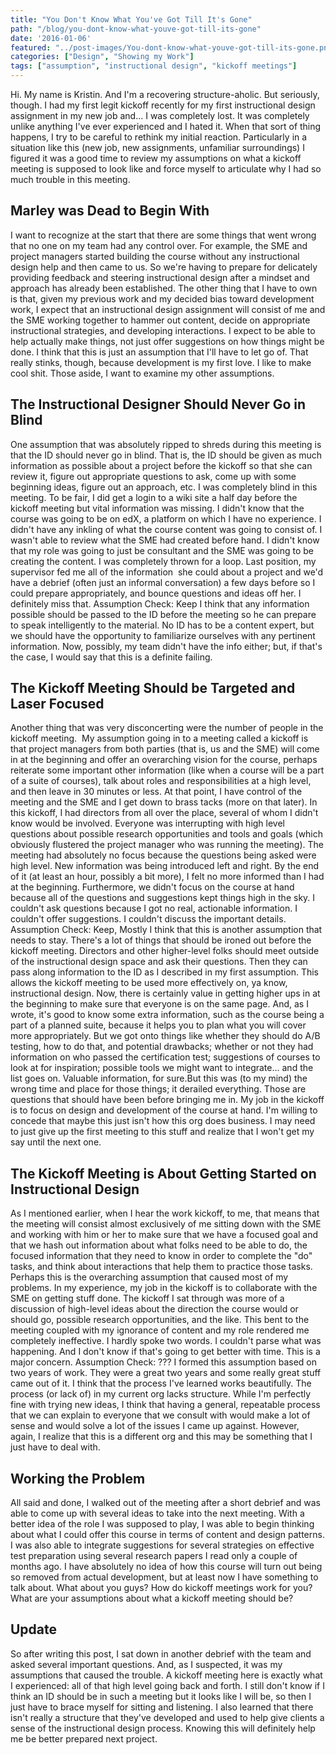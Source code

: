 ```yaml
---
title: "You Don't Know What You've Got Till It's Gone"
path: "/blog/you-dont-know-what-youve-got-till-its-gone"
date: '2016-01-06'
featured: "../post-images/You-dont-know-what-youve-got-till-its-gone.png"
categories: ["Design", "Showing my Work"]
tags: ["assumption", "instructional design", "kickoff meetings"]
---
```


Hi. My name is Kristin. And I'm a recovering structure-aholic. But seriously, though. I had my first legit kickoff recently for my first instructional design assignment in my new job and... I was completely lost. It was completely unlike anything I've ever experienced and I hated it. When that sort of thing happens, I try to be careful to rethink my initial reaction. Particularly in a situation like this (new job, new assignments, unfamiliar surroundings) I figured it was a good time to review my assumptions on what a kickoff meeting is supposed to look like and force myself to articulate why I had so much trouble in this meeting.

## Marley was Dead to Begin With

I want to recognize at the start that there are some things that went wrong that no one on my team had any control over. For example, the SME and project managers started building the course without any instructional design help and then came to us. So we're having to prepare for delicately providing feedback and steering instructional design after a mindset and approach has already been established. The other thing that I have to own is that, given my previous work and my decided bias toward development work, I expect that an instructional design assignment will consist of me and the SME working together to hammer out content, decide on appropriate instructional strategies, and developing interactions. I expect to be able to help actually make things, not just offer suggestions on how things might be done. I think that this is just an assumption that I'll have to let go of. That really stinks, though, because development is my first love. I like to make cool shit. Those aside, I want to examine my other assumptions.

## The Instructional Designer Should Never Go in Blind

One assumption that was absolutely ripped to shreds during this meeting is that the ID should never go in blind. That is, the ID should be given as much information as possible about a project before the kickoff so that she can review it, figure out appropriate questions to ask, come up with some beginning ideas, figure out an approach, etc. I was completely blind in this meeting. To be fair, I did get a login to a wiki site a half day before the kickoff meeting but vital information was missing. I didn't know that the course was going to be on edX, a platform on which I have no experience. I didn't have any inkling of what the course content was going to consist of. I wasn't able to review what the SME had created before hand. I didn't know that my role was going to just be consultant and the SME was going to be creating the content. I was completely thrown for a loop. Last position, my supervisor fed me all of the information  she could about a project and we'd have a debrief (often just an informal conversation) a few days before so I could prepare appropriately, and bounce questions and ideas off her. I definitely miss that. Assumption Check: Keep I think that any information possible should be passed to the ID before the meeting so he can prepare to speak intelligently to the material. No ID has to be a content expert, but we should have the opportunity to familiarize ourselves with any pertinent information. Now, possibly, my team didn't have the info either; but, if that's the case, I would say that this is a definite failing.

## The Kickoff Meeting Should be Targeted and Laser Focused

Another thing that was very disconcerting were the number of people in the kickoff meeting.  My assumption going in to a meeting called a kickoff is that project managers from both parties (that is, us and the SME) will come in at the beginning and offer an overarching vision for the course, perhaps reiterate some important other information (like when a course will be a part of a suite of courses), talk about roles and responsibilities at a high level, and then leave in 30 minutes or less. At that point, I have control of the meeting and the SME and I get down to brass tacks (more on that later). In this kickoff, I had directors from all over the place, several of whom I didn't know would be involved. Everyone was interrupting with high level questions about possible research opportunities and tools and goals (which obviously flustered the project manager who was running the meeting). The meeting had absolutely no focus because the questions being asked were high level. New information was being introduced left and right. By the end of it (at least an hour, possibly a bit more), I felt no more informed than I had at the beginning. Furthermore, we didn't focus on the course at hand because all of the questions and suggestions kept things high in the sky. I couldn't ask questions because I got no real, actionable information. I couldn't offer suggestions. I couldn't discuss the important details. Assumption Check: Keep, Mostly I think that this is another assumption that needs to stay. There's a lot of things that should be ironed out before the kickoff meeting. Directors and other higher-level folks should meet outside of the instructional design space and ask their questions. Then they can pass along information to the ID as I described in my first assumption. This allows the kickoff meeting to be used more effectively on, ya know, instructional design. Now, there is certainly value in getting higher ups in at the beginning to make sure that everyone is on the same page. And, as I wrote, it's good to know some extra information, such as the course being a part of a planned suite, because it helps you to plan what you will cover more appropriately. But we got onto things like whether they should do A/B testing, how to do that, and potential drawbacks; whether or not they had information on who passed the certification test; suggestions of courses to look at for inspiration; possible tools we might want to integrate... and the list goes on. Valuable information, for sure.But this was (to my mind) the wrong time and place for those things; it derailed everything. Those are questions that should have been before bringing me in. My job in the kickoff is to focus on design and development of the course at hand. I'm willing to concede that maybe this just isn't how this org does business. I may need to just give up the first meeting to this stuff and realize that I won't get my say until the next one.

## The Kickoff Meeting is About Getting Started on Instructional Design

As I mentioned earlier, when I hear the work kickoff, to me, that means that the meeting will consist almost exclusively of me sitting down with the SME and working with him or her to make sure that we have a focused goal and that we hash out information about what folks need to be able to do, the focused information that they need to know in order to complete the "do" tasks, and think about interactions that help them to practice those tasks. Perhaps this is the overarching assumption that caused most of my problems. In my experience, my job in the kickoff is to collaborate with the SME on getting stuff done. The kickoff I sat through was more of a discussion of high-level ideas about the direction the course would or should go, possible research opportunities, and the like. This bent to the meeting coupled with my ignorance of content and my role rendered me completely ineffective. I hardly spoke two words. I couldn't parse what was happening. And I don't know if that's going to get better with time. This is a major concern. Assumption Check: ??? I formed this assumption based on two years of work. They were a great two years and some really great stuff came out of it. I think that the process I've learned works beautifully. The process (or lack of) in my current org lacks structure. While I'm perfectly fine with trying new ideas, I think that having a general, repeatable process that we can explain to everyone that we consult with would make a lot of sense and would solve a lot of the issues I came up against. However, again, I realize that this is a different org and this may be something that I just have to deal with.

## Working the Problem

All said and done, I walked out of the meeting after a short debrief and was able to come up with several ideas to take into the next meeting. With a better idea of the role I was supposed to play, I was able to begin thinking about what I could offer this course in terms of content and design patterns. I was also able to integrate suggestions for several strategies on effective test preparation using several research papers I read only a couple of months ago. I have absolutely no idea of how this course will turn out being so removed from actual development, but at least now I have something to talk about. What about you guys? How do kickoff meetings work for you? What are your assumptions about what a kickoff meeting should be?

## Update

So after writing this post, I sat down in another debrief with the team and asked several important questions. And, as I suspected, it was my assumptions that caused the trouble. A kickoff meeting here is exactly what I experienced: all of that high level going back and forth. I still don't know if I think an ID should be in such a meeting but it looks like I will be, so then I just have to brace myself for sitting and listening. I also learned that there isn't really a structure that they've developed and used to help give clients a sense of the instructional design process. Knowing this will definitely help me be better prepared next project.
